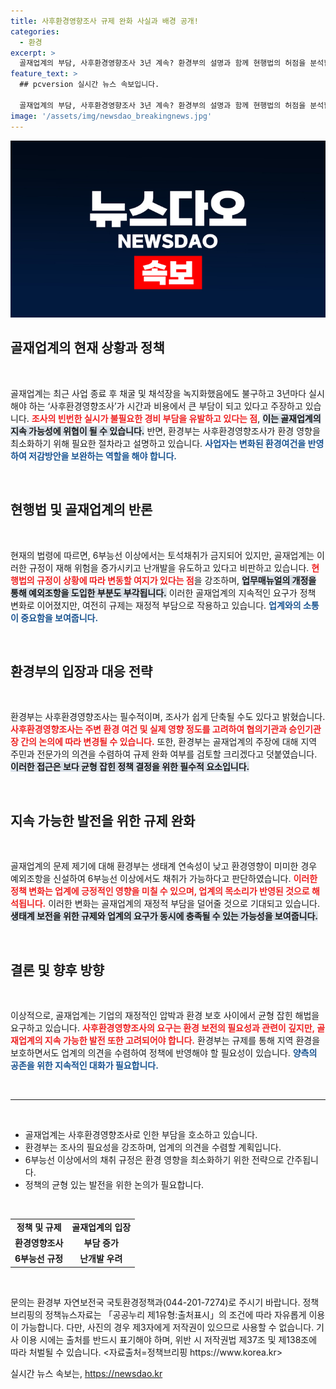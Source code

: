 ```yaml
---
title: 사후환경영향조사 규제 완화 사실과 배경 공개!
categories:
  - 환경
excerpt: >
  골재업계의 부담, 사후환경영향조사 3년 계속? 환경부의 설명과 함께 현행법의 허점을 분석합니다. 골재채취 규제가 발전할 수 있을지 관심집중!
feature_text: >
  ## pcversion 실시간 뉴스 속보입니다.

  골재업계의 부담, 사후환경영향조사 3년 계속? 환경부의 설명과 함께 현행법의 허점을 분석합니다. 골재채취 규제가 발전할 수 있을지 관심집중!
image: '/assets/img/newsdao_breakingnews.jpg'
---
```


<p><img src="/assets/img/newsdao_breakingnews.jpg" alt="pcversion 속보" /></p>

<h2 data-ke-size="size26">골재업계의 현재 상황과 정책</h2>

<p data-ke-size="size16">&nbsp;</p>

<p>골재업계는 최근 사업 종료 후 채굴 및 채석장을 녹지화했음에도 불구하고 3년마다 실시해야 하는 ‘사후환경영향조사’가 시간과 비용에서 큰 부담이 되고 있다고 주장하고 있습니다. <b><span style="color: #ee2323;">조사의 빈번한 실시가 불필요한 경비 부담을 유발하고 있다는 점</span></b>, <b><span style="background-color: #21538527;">이는 골재업계의 지속 가능성에 위협이 될 수 있습니다.</span></b> 반면, 환경부는 사후환경영향조사가 환경 영향을 최소화하기 위해 필요한 절차라고 설명하고 있습니다. <b><span style="color: #1a5490;">사업자는 변화된 환경여건을 반영하여 저감방안을 보완하는 역할을 해야 합니다.</span></b></p>

<p data-ke-size="size16">&nbsp;</p>

<h2 data-ke-size="size26">현행법 및 골재업계의 반론</h2>

<p data-ke-size="size16">&nbsp;</p>

<p>현재의 법령에 따르면, 6부능선 이상에서는 토석채취가 금지되어 있지만, 골재업계는 이러한 규정이 재해 위험을 증가시키고 난개발을 유도하고 있다고 비판하고 있습니다. <b><span style="color: #ee2323;">현행법의 규정이 상황에 따라 변동할 여지가 있다는 점</span></b>을 강조하며, <b><span style="background-color: #21538527;">업무매뉴얼의 개정을 통해 예외조항을 도입한 부분도 부각됩니다.</span></b> 이러한 골재업계의 지속적인 요구가 정책 변화로 이어졌지만, 여전히 규제는 재정적 부담으로 작용하고 있습니다. <b><span style="color: #1a5490;">업계와의 소통이 중요함을 보여줍니다.</span></b></p>

<p data-ke-size="size16">&nbsp;</p>

<h2 data-ke-size="size26">환경부의 입장과 대응 전략</h2>

<p data-ke-size="size16">&nbsp;</p>

<p>환경부는 사후환경영향조사는 필수적이며, 조사가 쉽게 단축될 수도 있다고 밝혔습니다. <b><span style="color: #ee2323;">사후환경영향조사는 주변 환경 여건 및 실제 영향 정도를 고려하여 협의기관과 승인기관장 간의 논의에 따라 변경될 수 있습니다.</span></b> 또한, 환경부는 골재업계의 주장에 대해 지역 주민과 전문가의 의견을 수렴하여 규제 완화 여부를 검토할 크리겠다고 덧붙였습니다. <b><span style="background-color: #21538527;">이러한 접근은 보다 균형 잡힌 정책 결정을 위한 필수적 요소입니다.</span></b> </p>

<p data-ke-size="size16">&nbsp;</p>

<h2 data-ke-size="size26">지속 가능한 발전을 위한 규제 완화</h2>

<p data-ke-size="size16">&nbsp;</p>

<p>골재업계의 문제 제기에 대해 환경부는 생태계 연속성이 낮고 환경영향이 미미한 경우 예외조항을 신설하여 6부능선 이상에서도 채취가 가능하다고 판단하였습니다. <b><span style="color: #ee2323;">이러한 정책 변화는 업계에 긍정적인 영향을 미칠 수 있으며, 업계의 목소리가 반영된 것으로 해석됩니다.</span></b> 이러한 변화는 골재업계의 재정적 부담을 덜어줄 것으로 기대되고 있습니다. <b><span style="background-color: #21538527;">생태계 보전을 위한 규제와 업계의 요구가 동시에 충족될 수 있는 가능성을 보여줍니다.</span></b></p>

<p data-ke-size="size16">&nbsp;</p>

<h2 data-ke-size="size26">결론 및 향후 방향</h2>

<p data-ke-size="size16">&nbsp;</p>

<p>이상적으로, 골재업계는 기업의 재정적인 압박과 환경 보호 사이에서 균형 잡힌 해법을 요구하고 있습니다. <b><span style="color: #ee2323;">사후환경영향조사의 요구는 환경 보전의 필요성과 관련이 깊지만, 골재업계의 지속 가능한 발전 또한 고려되어야 합니다.</span></b> 환경부는 규제를 통해 지역 환경을 보호하면서도 업계의 의견을 수렴하여 정책에 반영해야 할 필요성이 있습니다. <b><span style="color: #1a5490;">양측의 공존을 위한 지속적인 대화가 필요합니다.</span></b></p>

<p data-ke-size="size16">&nbsp;</p>

<hr>

<p data-ke-size="size16">&nbsp;</p>

<ul>
    <li>골재업계는 사후환경영향조사로 인한 부담을 호소하고 있습니다.</li>
    <li>환경부는 조사의 필요성을 강조하며, 업계의 의견을 수렴할 계획입니다.</li>
    <li>6부능선 이상에서의 채취 규정은 환경 영향을 최소화하기 위한 전략으로 간주됩니다.</li>
    <li>정책의 균형 있는 발전을 위한 논의가 필요합니다.</li>
</ul>

<p data-ke-size="size16">&nbsp;</p>

<table>
    <tr>
        <td style="text-align: center; height: 17px;"><b>정책 및 규제</b></td>
        <td style="text-align: center; height: 17px;"><b>골재업계의 입장</b></td>
    </tr>
    <tr>
        <td style="text-align: center; height: 17px;"><b>환경영향조사</b></td>
        <td style="text-align: center; height: 17px;"><b>부담 증가</b></td>
    </tr>
    <tr>
        <td style="text-align: center; height: 17px;"><b>6부능선 규정</b></td>
        <td style="text-align: center; height: 17px;"><b>난개발 우려</b></td>
    </tr>
</table>

<p data-ke-size="size16">&nbsp;</p>

<p>문의는 환경부 자연보전국 국토환경정책과(044-201-7274)로 주시기 바랍니다. 정책브리핑의 정책뉴스자료는 「공공누리 제1유형:출처표시」의 조건에 따라 자유롭게 이용이 가능합니다. 다만, 사진의 경우 제3자에게 저작권이 있으므로 사용할 수 없습니다. 기사 이용 시에는 출처를 반드시 표기해야 하며, 위반 시 저작권법 제37조 및 제138조에 따라 처벌될 수 있습니다. &lt;자료출처=정책브리핑 https://www.korea.kr></p>
실시간 뉴스 속보는, <a href="https://newsdao.kr" rel="dofollow">https://newsdao.kr</a>


